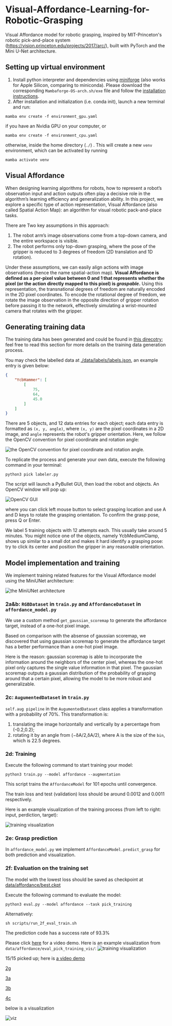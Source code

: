 # Visual-Affordance-Learning-for-Robotic-Grasping
Visual Affordance model for robotic grasping, inspired by MIT-Princeton's robotic pick-and-place system (https://vision.princeton.edu/projects/2017/arc/), built with PyTorch and the Mini U-Net architecture.

## Setting up virtual environment

1. Install python interpreter and dependencies using [miniforge](https://github.com/conda-forge/miniforge#mambaforge)
(also works for Apple Silicon, comparing to miniconda). 
Please download the corresponding `Mambaforge-OS-arch.sh/exe` file 
and follow the [installation instructions](https://github.com/conda-forge/miniforge#install). 
2. After installation and initialization (i.e. conda init), 
launch a new terminal and run:
```shell
mamba env create -f environment_gpu.yaml
```
if you have an Nvidia GPU on your computer, or
```shell
mamba env create -f environment_cpu.yaml
```
otherwise, inside the home directory (`./`) . 
This will create a new `venv` environment, 
which can be activated by running 
```shell
mamba activate venv
```

## Visual Affordance


When designing learning algorithms for robots, how to represent a robot’s observation 
input and action outputs often play a decisive role in the algorithm’s learning 
efficiency and generalization ability. In this project, we explore a specific type 
of action representation, Visual Affordance (also called Spatial Action Map): 
an algorithm for visual robotic pack-and-place tasks.

There are Two key assumptions in this approach:
1. The robot arm’s image observations come from a top-down camera, 
and the entire workspace is visible.
2. The robot performs only top-down grasping, where the pose of 
the gripper is reduced to 3 degrees of freedom (2D translation and 1D rotation).

Under these assumptions, we can easily align actions with image observations 
(hence the name spatial-action map). 
**Visual Affordance is defined as a per-pixel value between 0 and 1 that represents 
whether the pixel (or the action directly mapped to this pixel) is _graspable_.** 
Using this representation, the transnational degrees of freedom are naturally 
encoded in the 2D pixel coordinates. To encode the rotational degree of freedom, 
we rotate the image observation in the opposite direction of gripper rotation 
before passing it to the network, effectively simulating a wrist-mounted camera 
that rotates with the gripper.

## Generating training data
The training data has been generated and could be found in [this direcotry](./data/labels); 
feel free to read this section for more details on the training data generation process. 

You may check the labelled data at [./data/labels/labels.json](./data/labels/labels.json), 
an example entry is given below:
```json
{
    "YcbHammer": [
        [
            75,
            64,
            45.0
        ]
    ]
}
```
There are 5 objects, and 12 data entries for each object; each data entry is formatted as 
`(x, y, angle)`, where `(x, y)` are the pixel coordinates in a 2D image, and `angle` 
represents the robot's gripper orientation. Here, we follow the OpenCV convention for 
pixel coordinate and rotation angle:

![the OpenCV convention for 
pixel coordinate and rotation angle](./illustrations/OpenCV.png).

To replicate the process and generate your own data, execute the following 
command in your terminal:
```shell
python3 pick labeler.py
```

The script will launch a PyBullet GUI, then load the robot and objects. 
An OpenCV window will pop up: 

![OpenCV GUI](./illustrations/GUI.png) 

where you can click left mouse button to 
select grasping location and use A and D keys to rotate the grasping orientation. 
To confirm the grasp pose, press Q or Enter.

We label 5 training objects with 12 attempts each. This usually take around 
5 minutes. You might notice one of the objects, namely YcbMediumClamp, shows 
up similar to a small dot and makes it hard identify a grasping pose: try to 
click its center and position the gripper in any reasonable orientation.


## Model implementation and training 

We implement training related features for the Visual Affordance model using 
the MiniUNet architecture:

![the MiniUNet architecture](./illustrations/MiniUNet.png)

### 2a&b: `RGBDataset` in `train.py` and `AffordanceDataset` in `affordance_model.py`

We use a custom method `get_gaussian_scoremap` to generate the 
affordance target, instead of a one-hot pixel image.

Based on comparison with the absense of gaussian scoremap, we discovered
that using gaussian scoremap to generate the affordance target has a better 
performance than a one-hot pixel image.

Here is the reason: 
gaussian scoremap is able to incorporate the information around the neighbors 
of the center pixel, whereas the one-hot pixel only captures the single value 
information in that pixel. The gaussian scoremap outputs a gaussian distribution of the probability of grasping 
around that a certain pixel, allowing the model to be more robust and generalizable.

### 2c: `AugumentedDataset` in `train.py`

`self.aug pipeline` in the `AugumentedDataset` class applies a transformation with a probability 
of 70%. This transformation is: 
1. translating the image horizontally and vertically by a percentage from (-0.2,0.2);
2. rotating it by an angle from (−δA/2,δA/2), where A is the size of the `bin`, 
which is 22.5 degrees.


### 2d: Training

Execute the following command to start training your model:
```shell
python3 train.py --model affordance --augmentation
```
This script trains the `AffordanceModel` for 101 epochs until convergence.

The train loss and test (validation) loss should be around 0.0012 and 0.0011 respectively.

Here is an example visualization of the training process (from left to right: input, perdiction, target):

![training visualization](./data/affordance/training_vis/000.png)

### 2e: Grasp prediction

In `affordance_model.py` we implement `AffordanceModel.predict_grasp` 
for both prediction and visualization.

### 2f: Evaluation on the training set

The model with the lowest loss should be saved as checkpoint at 
[data/affordance/best.ckpt](./data/affordance/best.ckpt)

Execute the following command to evaluate the model:

```shell
python3 eval.py --model affordance --task pick_training
```
Alternatively: 
```shell
sh scripts/run_2f_eval_train.sh
```

The prediction code has a success rate of 93.3%

Please click [here](https://drive.google.com/file/d/1dWeUKuE8m-GtMdkNEcTAUNQsTxbnP0WC/view)
for a video demo. Here is an example visualization from 
`data/affordance/eval_pick_training_vis/`:
![training visualization](./data/affordance/eval_pick_training_vis/YcbMustardBottle_1.png)





15/15 picked up; here is [a video demo]()


[2g](https://drive.google.com/file/d/1e8HI5OHMS88Ywdosk3it1a4uNcB6w38x/view)

[3a]()

[3b]()

[4c](https://drive.google.com/file/d/1Q9LcQxrtYUXTB1zSPpcEyC7mNL_jyKkc/view)


below is a visualization

![viz](./data/affordance/training_vis/000.png)